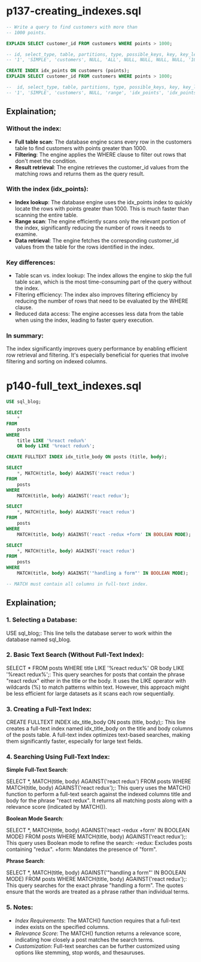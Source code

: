 # p137-creating_indexes.sql

```sql
-- Write a query to find customers with more than
-- 1000 points.

EXPLAIN SELECT customer_id FROM customers WHERE points > 1000;

-- id, select_type, table, partitions, type, possible_keys, key, key_len, ref, rows, filtered, Extra
-- '1', 'SIMPLE', 'customers', NULL, 'ALL', NULL, NULL, NULL, NULL, '1010', '33.33', 'Using where'

CREATE INDEX idx_points ON customers (points);
EXPLAIN SELECT customer_id FROM customers WHERE points > 1000;

--  id, select_type, table, partitions, type, possible_keys, key, key_len, ref, rows, filtered, Extra
-- '1', 'SIMPLE', 'customers', NULL, 'range', 'idx_points', 'idx_points', '4', NULL, '528', '100.00', 'Using where; Using index'
```
## Explaination;

### Without the index:

- **Full table scan**: The database engine scans every row in the customers table to find customers with points greater than 1000.
- **Filtering**: The engine applies the WHERE clause to filter out rows that don't meet the condition.
- **Result retrieval**: The engine retrieves the customer_id values from the matching rows and returns them as the query result.

### With the index (idx_points):

- **Index lookup**: The database engine uses the idx_points index to quickly locate the rows with points greater than 1000. This is much faster than scanning the entire table.
- **Range scan**: The engine efficiently scans only the relevant portion of the index, significantly reducing the number of rows it needs to examine.
- **Data retrieval**: The engine fetches the corresponding customer_id values from the table for the rows identified in the index.

### Key differences:

- Table scan vs. index lookup: The index allows the engine to skip the full table scan, which is the most time-consuming part of the query without the index.
- Filtering efficiency: The index also improves filtering efficiency by reducing the number of rows that need to be evaluated by the WHERE clause.
- Reduced data access: The engine accesses less data from the table when using the index, leading to faster query execution.

### In summary:

The index significantly improves query performance by enabling efficient row retrieval and filtering.
It's especially beneficial for queries that involve filtering and sorting on indexed columns.





# p140-full_text_indexes.sql

```sql
USE sql_blog;

SELECT
    *
FROM
    posts
WHERE
    title LIKE '%react redux%'
    OR body LIKE '%react redux%';

CREATE FULLTEXT INDEX idx_title_body ON posts (title, body);

SELECT
    *, MATCH(title, body) AGAINST('react redux')
FROM
    posts
WHERE
    MATCH(title, body) AGAINST('react redux');

SELECT
    *, MATCH(title, body) AGAINST('react redux')
FROM
    posts
WHERE
    MATCH(title, body) AGAINST('react -redux +form' IN BOOLEAN MODE);

SELECT
    *, MATCH(title, body) AGAINST('react redux')
FROM
    posts
WHERE
    MATCH(title, body) AGAINST('"handling a form"' IN BOOLEAN MODE);

-- MATCH must contain all columns in full-text index.

```
## Explaination;

### 1. Selecting a Database:

USE sql_blog;: This line tells the database server to work within the database named sql_blog.

### 2. Basic Text Search (Without Full-Text Index):

SELECT * FROM posts WHERE title LIKE '%react redux%' OR body LIKE '%react redux%';: This query searches for posts that contain the phrase "react redux" either in the title or the body.
It uses the LIKE operator with wildcards (%) to match patterns within text.
However, this approach might be less efficient for large datasets as it scans each row sequentially.

### 3. Creating a Full-Text Index:

CREATE FULLTEXT INDEX idx_title_body ON posts (title, body);: This line creates a full-text index named idx_title_body on the title and body columns of the posts table.
A full-text index optimizes text-based searches, making them significantly faster, especially for large text fields.

### 4. Searching Using Full-Text Index:

**Simple Full-Text Search**:

SELECT *, MATCH(title, body) AGAINST('react redux') FROM posts WHERE MATCH(title, body) AGAINST('react redux');: This query uses the MATCH() function to perform a full-text search against the indexed columns title and body for the phrase "react redux".
It returns all matching posts along with a relevance score (indicated by MATCH()).

**Boolean Mode Search**:

SELECT *, MATCH(title, body) AGAINST('react -redux +form' IN BOOLEAN MODE) FROM posts WHERE MATCH(title, body) AGAINST('react redux');: This query uses Boolean mode to refine the search:
-redux: Excludes posts containing "redux".
+form: Mandates the presence of "form".

**Phrase Search**:

SELECT *, MATCH(title, body) AGAINST('"handling a form"' IN BOOLEAN MODE) FROM posts WHERE MATCH(title, body) AGAINST('react redux');: This query searches for the exact phrase "handling a form".
The quotes ensure that the words are treated as a phrase rather than individual terms.

### 5. Notes:

- *Index Requirements*: The MATCH() function requires that a full-text index exists on the specified columns.
- *Relevance Score*: The MATCH() function returns a relevance score, indicating how closely a post matches the search terms.
- *Customization*: Full-text searches can be further customized using options like stemming, stop words, and thesauruses.








